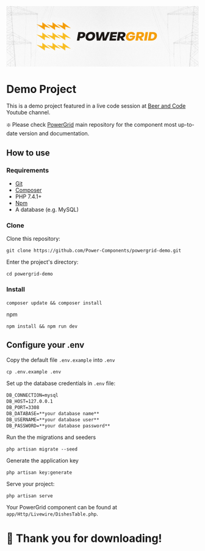 <div align="center">
	<p><img src="header.jpg" alt="PowerGrid Logo"></p>
</div>

# Demo Project

This is a demo project featured in a live code session at [Beer and Code](https://www.youtube.com/watch?v=Mml5aagMOm4&ab_channel=BeerandCode) Youtube channel.

❇️ Please check [PowerGrid](https://github.com/Power-Components/livewire-powergrid) main repository for the component most up-to-date version and documentation.

## How to use

### Requirements

- [Git](https://github.com/git-guides/install-git)
- [Composer](https://getcomposer.org/doc/00-intro.md#installation-linux-unix-macos)
- PHP 7.4.1+
- [Npm](https://www.npmjs.com/get-npm)
- A database (e.g. MySQL)

### Clone

Clone this repository:

```
git clone https://github.com/Power-Components/powergrid-demo.git
```

Enter the project's directory:


```
cd powergrid-demo
```

### Install

```
composer update && composer install
```

npm
```
npm install && npm run dev
```

## Configure your .env

Copy the default file `.env.example` into `.env`

```
cp .env.example .env 
```

Set up the database credentials in `.env` file:

```
DB_CONNECTION=mysql
DB_HOST=127.0.0.1
DB_PORT=3308
DB_DATABASE=**your database name**
DB_USERNAME=**your database user**
DB_PASSWORD=**your database password**
```

Run the the migrations and seeders 

```
php artisan migrate --seed
```

Generate the application key

```
php artisan key:generate
```

Serve your project:
```
php artisan serve
```

Your PowerGrid component can be found at `app/Http/Livewire/DishesTable.php`.


# 💓 Thank you for downloading!
